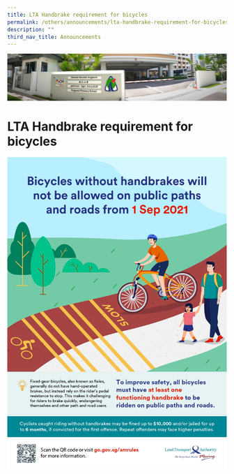 ```yaml
---
title: LTA Handbrake requirement for bicycles
permalink: /others/announcements/lta-handbrake-requirement-for-bicycles/
description: ""
third_nav_title: Announcements
---
```



![](/images/About%20Us.jpg)

LTA Handbrake requirement for bicycles
======================================

![](/images/LTA.jpeg)